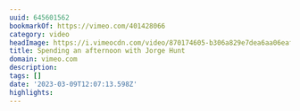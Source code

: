```yaml
---
uuid: 645601562
bookmarkOf: https://vimeo.com/401428066
category: video
headImage: https://i.vimeocdn.com/video/870174605-b306a829e7dea6aa06eaf6b9dd54c20137a224c845a03e8944743cf8e1956eb1-d_295x166
title: Spending an afternoon with Jorge Hunt
domain: vimeo.com
description:
tags: []
date: '2023-03-09T12:07:13.598Z'
highlights:
---
```



